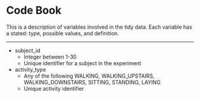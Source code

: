**Code Book**
============================
This is a description of variables involved in the tidy data. Each variable has a stated: type, possible values, and definition.

----------

 - subject_id
	 - Integer between 1-30
	 - Unique identifier for a subject in the experiment 
 - activity_type
	 - Any of the following WALKING, WALKING_UPSTAIRS, WALKING_DOWNSTAIRS, SITTING, STANDING, LAYING
	 - Unique activity identifier

